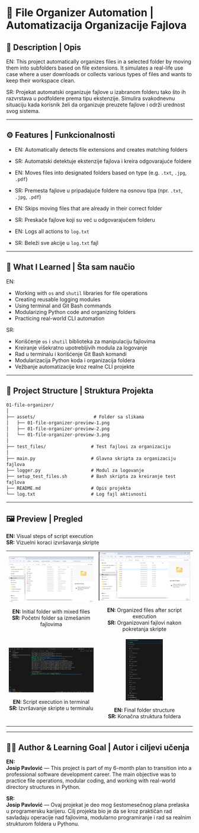 # 📁 File Organizer Automation | Automatizacija Organizacije Fajlova

## 📌 Description | Opis

EN: This project automatically organizes files in a selected folder by moving them into subfolders based on file extensions. It simulates a real-life use case where a user downloads or collects various types of files and wants to keep their workspace clean.

SR: Projekat automatski organizuje fajlove u izabranom folderu tako što ih razvrstava u podfoldere prema tipu ekstenzije. Simulira svakodnevnu situaciju kada korisnik želi da organizuje preuzete fajlove i održi urednost svog sistema.

---

## ⚙️ Features | Funkcionalnosti

- EN: Automatically detects file extensions and creates matching folders

- SR: Automatski detektuje ekstenzije fajlova i kreira odgovarajuće foldere

- EN: Moves files into designated folders based on type (e.g. `.txt`, `.jpg`, `.pdf`)

- SR: Premesta fajlove u pripadajuće foldere na osnovu tipa (npr. `.txt`, `.jpg`, `.pdf`)

- EN: Skips moving files that are already in their correct folder

- SR: Preskače fajlove koji su već u odgovarajućem folderu

- EN: Logs all actions to `log.txt`

- SR: Beleži sve akcije u `log.txt` fajl

---

## 🧠 What I Learned | Šta sam naučio

EN:

- Working with `os` and `shutil` libraries for file operations
- Creating reusable logging modules
- Using terminal and Git Bash commands
- Modularizing Python code and organizing folders
- Practicing real-world CLI automation

SR:

- Korišćenje `os` i `shutil` biblioteka za manipulaciju fajlovima
- Kreiranje višekratno upotrebljivih modula za logovanje
- Rad u terminalu i korišćenje Git Bash komandi
- Modularizacija Python koda i organizacija foldera
- Vežbanje automatizacije kroz realne CLI projekte

---

## 📂 Project Structure | Struktura Projekta

```
01-file-organizer/
│
├── assets/                      # Folder sa slikama
│   ├── 01-file-organizer-preview-1.png
│   ├── 01-file-organizer-preview-2.png
│   └── 01-file-organizer-preview-3.png
│
├── test_files/                 # Test fajlovi za organizaciju
│
├── main.py                     # Glavna skripta za organizaciju fajlova
├── logger.py                   # Modul za logovanje
├── setup_test_files.sh         # Bash skripta za kreiranje test fajlova
├── README.md                   # Opis projekta
└── log.txt                     # Log fajl aktivnosti
```

---

## 🖼️ Preview | Pregled

**EN:** Visual steps of script execution  
**SR:** Vizuelni koraci izvršavanja skripte

<table>
  <tr>
    <td align="center">
      <img src="assets/01-file-organizer-preview-2.png" width="300"/>
      <p><strong>EN:</strong> Initial folder with mixed files<br/><strong>SR:</strong> Početni folder sa izmešanim fajlovima</p>
    </td>
    <td align="center">
      <img src="assets/01-file-organizer-preview-4.png" width="300"/>
      <p><strong>EN:</strong> Organized files after script execution<br/><strong>SR:</strong> Organizovani fajlovi nakon pokretanja skripte</p>
    </td>
  </tr>
  <tr>
    <td align="center">
      <img src="assets/01-file-organizer-preview-3.png" width="300"/>
      <p><strong>EN:</strong> Script execution in terminal<br/><strong>SR:</strong> Izvršavanje skripte u terminalu</p>
    </td>
    <td align="center">
      <img src="assets/01-file-organizer-preview-1.png" width="100"/>
      <p><strong>EN:</strong> Final folder structure<br/><strong>SR:</strong> Konačna struktura foldera</p>
    </td>
  </tr>
</table>

---

## 🧑‍💻 Author & Learning Goal | Autor i ciljevi učenja

**EN:**  
**Josip Pavlović** — This project is part of my 6-month plan to transition into a professional software development career. The main objective was to practice file operations, modular coding, and working with real-world directory structures in Python.

**SR:**  
**Josip Pavlović** — Ovaj projekat je deo mog šestomesečnog plana prelaska u programersku karijeru. Cilj projekta bio je da se kroz praktičan rad savladaju operacije nad fajlovima, modularno programiranje i rad sa realnim strukturom foldera u Pythonu.
